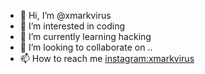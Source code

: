 - 👋 Hi, I’m @xmarkvirus
- 👀 I’m interested in coding
- 🌱 I’m currently learning hacking
- 💞️ I’m looking to collaborate on ..
- 📫 How to reach me <instagram:xmarkvirus>

<!---
xmarkvirus/xmarkvirus is a ✨ special ✨ repository because its `README.md` (this file) appears on your GitHub profile.
You can click the Preview link to take a look at your changes
